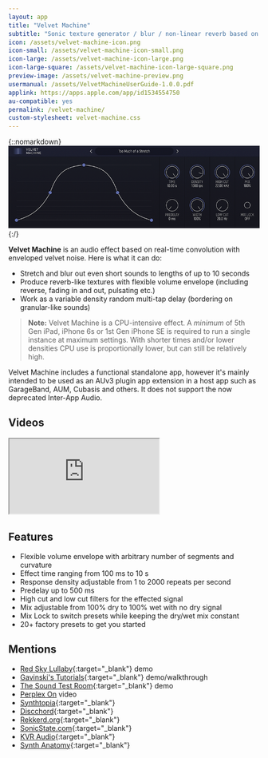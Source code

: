 ```yaml
---
layout: app
title: "Velvet Machine"
subtitle: "Sonic texture generator / blur / non-linear reverb based on velvet noise convolution (AUv3, iPad and iPhone)"
icon: /assets/velvet-machine-icon.png
icon-small: /assets/velvet-machine-icon-small.png
icon-large: /assets/velvet-machine-icon-large.png
icon-large-square: /assets/velvet-machine-icon-large-square.png
preview-image: /assets/velvet-machine-preview.png
usermanual: /assets/VelvetMachineUserGuide-1.0.0.pdf
applink: https://apps.apple.com/app/id1534554750
au-compatible: yes
permalink: /velvet-machine/
custom-stylesheet: velvet-machine.css
---
```


{::nomarkdown}
<img src="/assets/velvet-machine-screen.png" data-rjs="2" class="img-fluid d-block mx-auto mb-3" alt="Velvet Machine">
{:/}

**Velvet Machine** is an audio effect based on real-time convolution with enveloped velvet noise. Here is what it can do:
- Stretch and blur out even short sounds to lengths of up to 10 seconds
- Produce reverb-like textures with flexible volume envelope (including reverse, fading in and out, pulsating etc.)
- Work as a variable density random multi-tap delay (bordering on granular-like sounds)

> **Note:** Velvet Machine is a CPU-intensive effect. A *minimum* of 5th Gen iPad, iPhone 6s or 1st Gen iPhone SE is required to run a single instance at maximum settings. With shorter times and/or lower densities CPU use is proportionally lower, but can still be relatively high.

Velvet Machine includes a functional standalone app, however it's mainly intended to be used as an AUv3 plugin app extension in a host app such as GarageBand, AUM, Cubasis and others. It does not support the now deprecated Inter-App Audio.

## Videos

<div class="embed-responsive embed-responsive-16by9 mb-3">
  <iframe class="embed-responsive-item" src="https://www.youtube.com/embed/videoseries?list=PLJaQXsZjUetTVt8CfUcFriHNh6LvGlnXy" allowfullscreen></iframe>
</div>

## Features

- Flexible volume envelope with arbitrary number of segments and curvature
- Effect time ranging from 100 ms to 10 s
- Response density adjustable from 1 to 2000 repeats per second
- Predelay up to 500 ms
- High cut and low cut filters for the effected signal
- Mix adjustable from 100% dry to 100% wet with no dry signal
- Mix Lock to switch presets while keeping the dry/wet mix constant
- 20+ factory presets to get you started

## Mentions

* [Red Sky Lullaby](https://youtu.be/-5Gi6MAHT-g){:target="_blank"} demo
* [Gavinski's Tutorials](https://youtu.be/j49SR6Tr_vI){:target="_blank"} demo/walkthrough
* [The Sound Test Room](https://youtu.be/A8ahynTH4Tg){:target="_blank"} demo
* [Perplex On](https://youtu.be/BB8wCaXCPyY) video
* [Synthtopia](https://www.synthtopia.com/content/2020/10/19/velvet-machine-brings-convolution-fairy-dust-to-your-ipad/){:target="_blank"}
* [Discchord](https://discchord.com/appnews/2020/10/17/velvet-machine-by-yuri-turov){:target="_blank"}
* [Rekkerd.org](https://rekkerd.org/stretch-and-blur-your-sound-with-the-velvet-machine-app-for-ios-auv3/){:target="_blank"}
* [SonicState.com](https://sonicstate.com/news/2020/10/20/-sonic-texture-generator-for-iphone-and-ipad/){:target="_blank"}
* [KVR Audio](https://www.kvraudio.com/news/yuri-turov-launches-velvet-machine---auv3-sonic-texture-generator-for-ipad-and-iphone-49912){:target="_blank"}
* [Synth Anatomy](https://www.synthanatomy.com/2020/10/velvet-machine-new-auv3-real-time-convolution-based-sonic-texture-generator.html){:target="_blank"}